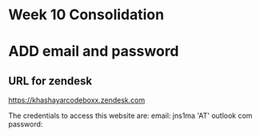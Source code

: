 # Week 10 Consolidation

# ADD email and password
## URL for zendesk
https://khashayarcodeboxx.zendesk.com

The credentials to access this website are:
email: jns1ma 'AT' outlook com
password: 